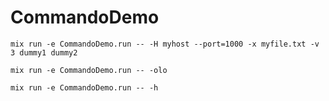 CommandoDemo
============

    mix run -e CommandoDemo.run -- -H myhost --port=1000 -x myfile.txt -v 3 dummy1 dummy2

    mix run -e CommandoDemo.run -- -olo

    mix run -e CommandoDemo.run -- -h
